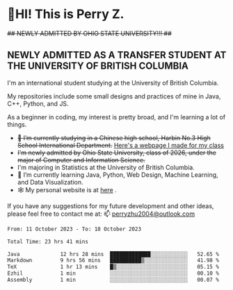 # 🌄HI! This is Perry Z. <br> #
<s>## NEWLY ADMITTED BY OHIO STATE UNIVERSITY!!! ##</s>
## NEWLY ADMITTED AS A TRANSFER STUDENT AT THE UNIVERSITY OF BRITISH COLUMBIA ##
I'm an international student studying at the University of British Columbia. <br>

My repositories include some small designs and practices of mine in Java, C++, Python, and JS. <br>

As a beginner in coding, my interest is pretty broad, and I'm learning a lot of things. <br>
- <s>🔭 I’m currently studying in a Chinese high school, Harbin No.3 High School International Department.</s> [Here's a webpage I made for my class](https://perry2004.github.io/weirdos/)
- <s> I'm newly admitted by Ohio State University, class of 2026, under the major of Computer and Information Science. </s>
- I'm majoring in Statistics at the University of British Columbia. 
- 🌱 I’m currently learning Java, Python, Web Design, Machine Learning, and Data Visualization. 
- 🕸️ My personal website is at <a href="https://zhu-yp.cn">here</a> .  

If you have any suggestions for my future development and other ideas, please feel free to contact me at: 📫 [perryzhu2004@outlook.com](mailto:perryzhu2004@outlook.com)

<!--START_SECTION:waka-->

```txt
From: 11 October 2023 - To: 18 October 2023

Total Time: 23 hrs 41 mins

Java             12 hrs 28 mins  █████████████░░░░░░░░░░░░   52.65 %
Markdown         9 hrs 56 mins   ██████████▒░░░░░░░░░░░░░░   41.98 %
TeX              1 hr 13 mins    █▒░░░░░░░░░░░░░░░░░░░░░░░   05.15 %
Ezhil            1 min           ░░░░░░░░░░░░░░░░░░░░░░░░░   00.10 %
Assembly         1 min           ░░░░░░░░░░░░░░░░░░░░░░░░░   00.07 %
```

<!--END_SECTION:waka-->
